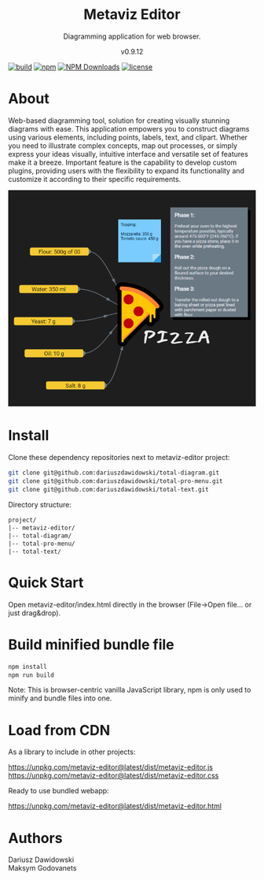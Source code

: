 <h1 align="center">
Metaviz Editor
</h1>
<p align="center">
Diagramming application for web browser.
<p>
<p align="center">
v0.9.12
<p>

[![build](https://github.com/dariuszdawidowski/metaviz-editor/actions/workflows/build.yml/badge.svg)](https://github.com/dariuszdawidowski/metaviz-editor/actions/workflows/build.yml)
[![npm](https://img.shields.io/npm/v/metaviz-editor)](https://www.npmjs.com/package/metaviz-editor)
[![NPM Downloads](https://img.shields.io/npm/dm/metaviz-editor)](https://www.npmjs.com/package/metaviz-editor)
[![license](https://img.shields.io/github/license/dariuszdawidowski/metaviz-editor?color=9cf)](./LICENSE)

# About

Web-based diagramming tool, solution for creating visually stunning diagrams with ease.
This application empowers you to construct diagrams using various elements, including points, labels, text, and clipart.
Whether you need to illustrate complex concepts, map out processes, or simply express your ideas visually, intuitive interface and versatile set of features make it a breeze.
Important feature is the capability to develop custom plugins, providing users with the flexibility to expand its functionality and customize it according to their specific requirements.

<img src="https://raw.githubusercontent.com/dariuszdawidowski/metaviz-editor/main/metaviz-editor-showcase.png" alt="" />

# Install

Clone these dependency repositories next to metaviz-editor project:
```bash
git clone git@github.com:dariuszdawidowski/total-diagram.git
git clone git@github.com:dariuszdawidowski/total-pro-menu.git
git clone git@github.com:dariuszdawidowski/total-text.git
```

Directory structure:
```
project/
|-- metaviz-editor/
|-- total-diagram/
|-- total-pro-menu/
|-- total-text/
```

# Quick Start

Open metaviz-editor/index.html directly in the browser (File->Open file... or just drag&drop).

# Build minified bundle file

```bash
npm install
npm run build
```
Note: This is browser-centric vanilla JavaScript library, npm is only used to minify and bundle files into one.

# Load from CDN

As a library to include in other projects:

https://unpkg.com/metaviz-editor@latest/dist/metaviz-editor.js  
https://unpkg.com/metaviz-editor@latest/dist/metaviz-editor.css


Ready to use bundled webapp:

https://unpkg.com/metaviz-editor@latest/dist/metaviz-editor.html

# Authors

Dariusz Dawidowski  
Maksym Godovanets
